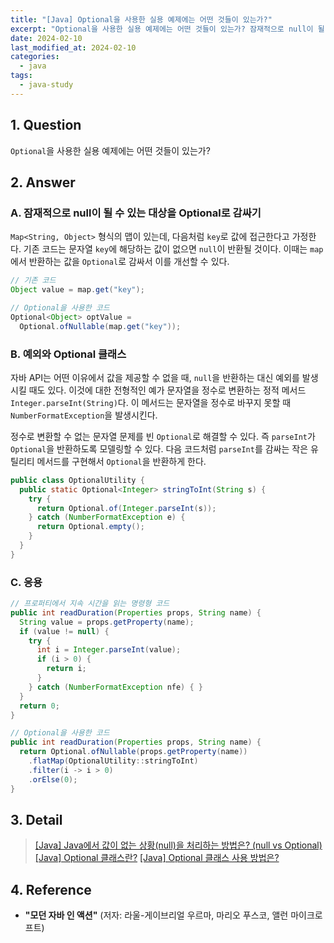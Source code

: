 ```yaml
---
title: "[Java] Optional을 사용한 실용 예제에는 어떤 것들이 있는가?"
excerpt: "Optional을 사용한 실용 예제에는 어떤 것들이 있는가? 잠재적으로 null이 될 수 있는 대상을 Optional로 감싸는 방법은? 예외와 Optional 클래스는? Optional 클래스를 응용하는 방법은?"
date: 2024-02-10
last_modified_at: 2024-02-10
categories:
  - java
tags:
  - java-study
---
```


## 1. Question

`Optional`을 사용한 실용 예제에는 어떤 것들이 있는가?

## 2. Answer

### A. 잠재적으로 null이 될 수 있는 대상을 Optional로 감싸기

`Map<String, Object>` 형식의 맵이 있는데, 다음처럼 `key`로 값에 접근한다고 가정한다. 기존 코드는 문자열 `key`에 해당하는 값이 없으면 `null`이 반환될 것이다. 이때는 `map`에서 반환하는 값을 `Optional`로 감싸서 이를 개선할 수 있다.

```java
// 기존 코드
Object value = map.get("key");

// Optional을 사용한 코드
Optional<Object> optValue =
  Optional.ofNullable(map.get("key"));
```

### B. 예외와 Optional 클래스

자바 API는 어떤 이유에서 값을 제공할 수 없을 때, `null`을 반환하는 대신 예외를 발생시킬 때도 있다. 이것에 대한 전형적인 예가 문자열을 정수로 변환하는 정적 메서드 `Integer.parseInt(String)`다. 이 메서드는 문자열을 정수로 바꾸지 못할 때 `NumberFormatException`을 발생시킨다.

정수로 변환할 수 없는 문자열 문제를  빈 `Optional`로 해결할 수 있다. 즉 `parseInt`가 `Optional`을 반환하도록 모델링할 수 있다. 다음 코드처럼 `parseInt`를 감싸는 작은 유틸리티 메서드를 구현해서 `Optional`을 반환하게 한다.

```java
public class OptionalUtility {
  public static Optional<Integer> stringToInt(String s) {
    try {
      return Optional.of(Integer.parseInt(s));
    } catch (NumberFormatException e) {
      return Optional.empty();
    }
  }
}
```

### C. 응용

```java
// 프로퍼티에서 지속 시간을 읽는 명령형 코드
public int readDuration(Properties props, String name) {
  String value = props.getProperty(name);
  if (value != null) {
    try {
      int i = Integer.parseInt(value);
      if (i > 0) {
        return i;
      }
    } catch (NumberFormatException nfe) { }
  }
  return 0;
}
```

```java
// Optional을 사용한 코드
public int readDuration(Properties props, String name) {
  return Optional.ofNullable(props.getProperty(name))
    .flatMap(OptionalUtility::stringToInt)
    .filter(i -> i > 0)
    .orElse(0);
}
```

## 3. Detail

> [[Java] Java에서 값이 없는 상황(null)을 처리하는 방법은? (null vs Optional)](https://burningfalls.github.io/java/how-to-handle-null-values/)
> [[Java] Optional 클래스란?](https://burningfalls.github.io/java/what-is-optional-class/)
> [[Java] Optional 클래스 사용 방법은?](https://burningfalls.github.io/java/how-to-use-optional-class/)

## 4. Reference

* **"모던 자바 인 액션"** (저자: 라울-게이브리얼 우르마, 마리오 푸스코, 앨런 마이크로프트)